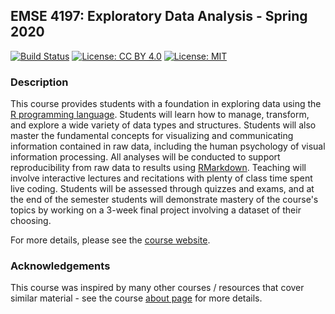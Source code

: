 ## EMSE 4197: Exploratory Data Analysis - Spring 2020

[![Build Status](https://travis-ci.org/emse-eda-gwu/2020-Spring.svg?branch=master)](https://travis-ci.org/emse-eda-gwu/2020-Spring) [![License: CC BY 4.0](https://img.shields.io/badge/License-CC%20BY%204.0-lightgrey.svg)](https://creativecommons.org/licenses/by/4.0/) [![License: MIT](https://img.shields.io/badge/License-MIT-yellow.svg)](https://opensource.org/licenses/MIT)

### Description

This course provides students with a foundation in exploring data using the [R programming language](https://www.r-project.org/). Students will learn how to manage, transform, and explore a wide variety of data types and structures. Students will also master the fundamental concepts for visualizing and communicating information contained in raw data, including the human psychology of visual information processing. All analyses will be conducted to support reproducibility from raw data to results using [RMarkdown](https://bookdown.org/yihui/rmarkdown/). Teaching will involve interactive lectures and recitations with plenty of class time spent live coding. Students will be assessed through quizzes and exams, and at the end of the semester students will demonstrate mastery of the course's topics by working on a 3-week final project involving a dataset of their choosing.

For more details, please see the [course website](https://emse-eda-gwu.github.io/2020-Spring/).

### Acknowledgements

This course was inspired by many other courses / resources that cover similar material - see the course [about page](https://emse-eda-gwu.github.io/2020-Spring/about.html) for more details.
